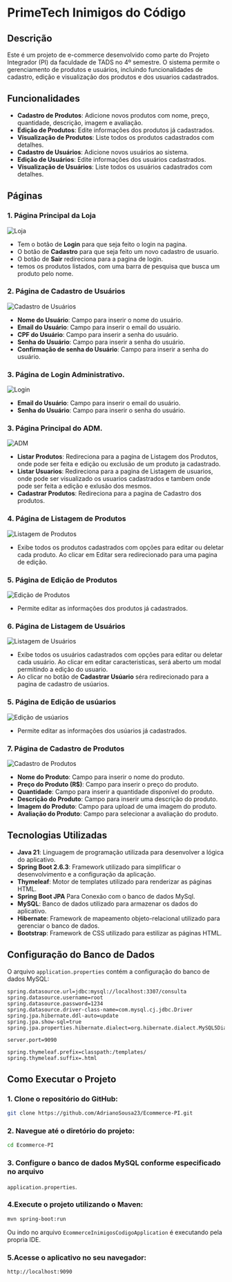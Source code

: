 # PrimeTech Inimigos do Código

## Descrição
Este é um projeto de e-commerce desenvolvido como parte do Projeto Integrador (PI) da faculdade de TADS no 4º semestre. O sistema permite o gerenciamento de produtos e usuários, incluindo funcionalidades de cadastro, edição e visualização dos produtos e dos usuarios cadastrados.

## Funcionalidades
- **Cadastro de Produtos**: Adicione novos produtos com nome, preço, quantidade, descrição, imagem e avaliação.
- **Edição de Produtos**: Edite informações dos produtos já cadastrados.
- **Visualização de Produtos**: Liste todos os produtos cadastrados com detalhes.
- **Cadastro de Usuários**: Adicione novos usuários ao sistema.
- **Edição de Usuários**: Edite informações dos usuários cadastrados.
- **Visualização de Usuários**: Liste todos os usuários cadastrados com detalhes.

## Páginas
### 1. Página Principal da Loja
![Loja](/Imagens/Loja.png)
- Tem o botão de **Login** para que seja feito o login na pagina.
- O botão de **Cadastro** para que seja feito um novo cadastro de usuario.
- O botão de **Sair** redireciona para a pagina de login.
- temos os produtos listados, com uma barra de pesquisa que busca um produto pelo nome.

### 2. Página de Cadastro de Usuários
![Cadastro de Usuários](/Imagens/cadastro-usuarios.png)
- **Nome do Usuário**: Campo para inserir o nome do usuário.
- **Email do Usuário**: Campo para inserir o email do usuário.
- **CPF do Usuário**: Campo para inserir a senha do usuário.
- **Senha do Usuário**: Campo para inserir a senha do usuário.
- **Confirmação de senha do Usuário**: Campo para inserir a senha do usuário.

### 3. Página de Login Administrativo.
![Login](/Imagens/Login.png)
- **Email do Usuário**: Campo para inserir o email do usuário.
- **Senha do Usuário**: Campo para inserir o senha do usuário.

### 3. Página Principal do ADM.
![ADM](/Imagens/adm.png)
- **Listar Produtos**: Redireciona para a pagina de Listagem dos Produtos, onde pode ser feita e edição ou exclusão de um produto ja cadastrado.
- **Listar Usuarios**: Redireciona para a pagina de Listagem de usuarios, onde pode ser visualizado os usuarios cadastrados e tambem onde pode ser feita a edição e exlusão dos mesmos.
- **Cadastrar Produtos**: Redireciona para a pagina de Cadastro dos produtos.

### 4. Página de Listagem de Produtos
![Listagem de Produtos](/Imagens/Listagem-produtos.png)
- Exibe todos os produtos cadastrados com opções para editar ou deletar cada produto. Ao clicar em Editar sera redirecionado para uma pagina de edição.

### 5. Página de Edição de Produtos
![Edição de Produtos](/Imagens/edicao-produtos.png)
- Permite editar as informações dos produtos já cadastrados.

### 6. Página de Listagem de Usuários
![Listagem de Usuários](/Imagens/Listagem-usuarios.png)
- Exibe todos os usuários cadastrados com opções para editar ou deletar cada usuário. Ao clicar em editar caracteristicas, será aberto um modal permitindo a edição do usuario.
- Ao clicar no botão de **Cadastrar Usúario** séra redirecionado para a pagina de cadastro de usúarios.

### 5. Página de Edição de usúarios
![Edição de usúarios](/Imagens/edicao-usuarios.png)
- Permite editar as informações dos usúarios já cadastrados.

### 7. Página de Cadastro de Produtos
![Cadastro de Produtos](/Imagens/cadastro-produtos.png)
- **Nome do Produto**: Campo para inserir o nome do produto.
- **Preço do Produto (R$)**: Campo para inserir o preço do produto.
- **Quantidade**: Campo para inserir a quantidade disponível do produto.
- **Descrição do Produto**: Campo para inserir uma descrição do produto.
- **Imagem do Produto**: Campo para upload de uma imagem do produto.
- **Avaliação do Produto**: Campo para selecionar a avaliação do produto.

## Tecnologias Utilizadas
- **Java 21**: Linguagem de programação utilizada para desenvolver a lógica do aplicativo.
- **Spring Boot 2.6.3**: Framework utilizado para simplificar o desenvolvimento e a configuração da aplicação.
- **Thymeleaf**: Motor de templates utilizado para renderizar as páginas HTML.
- **Spring Boot JPA** Para Conexão com o banco de dados MySql.
- **MySQL**: Banco de dados utilizado para armazenar os dados do aplicativo.
- **Hibernate**: Framework de mapeamento objeto-relacional utilizado para gerenciar o banco de dados.
- **Bootstrap**: Framework de CSS utilizado para estilizar as páginas HTML.

## Configuração do Banco de Dados
O arquivo `application.properties` contém a configuração do banco de dados MySQL:

```properties
spring.datasource.url=jdbc:mysql://localhost:3307/consulta
spring.datasource.username=root
spring.datasource.password=1234
spring.datasource.driver-class-name=com.mysql.cj.jdbc.Driver
spring.jpa.hibernate.ddl-auto=update
spring.jpa.show-sql=true
spring.jpa.properties.hibernate.dialect=org.hibernate.dialect.MySQL5Dialect

server.port=9090

spring.thymeleaf.prefix=classpath:/templates/
spring.thymeleaf.suffix=.html

```

## Como Executar o Projeto
### 1. Clone o repositório do GitHub:
   ```sh
  git clone https://github.com/AdrianoSousa23/Ecommerce-PI.git
 ```
### 2. Navegue até o diretório do projeto:
   ```sh
cd Ecommerce-PI
 ```
### 3. Configure o banco de dados MySQL conforme especificado no arquivo 
`application.properties`.

### 4.Execute o projeto utilizando o Maven:
   ```sh
mvn spring-boot:run
 ```
Ou indo no arquivo `EcommerceInimigosCodigoApplication` é executando pela propria IDE.

### 5.Acesse o aplicativo no seu navegador:
   ```sh
http://localhost:9090
 ```




